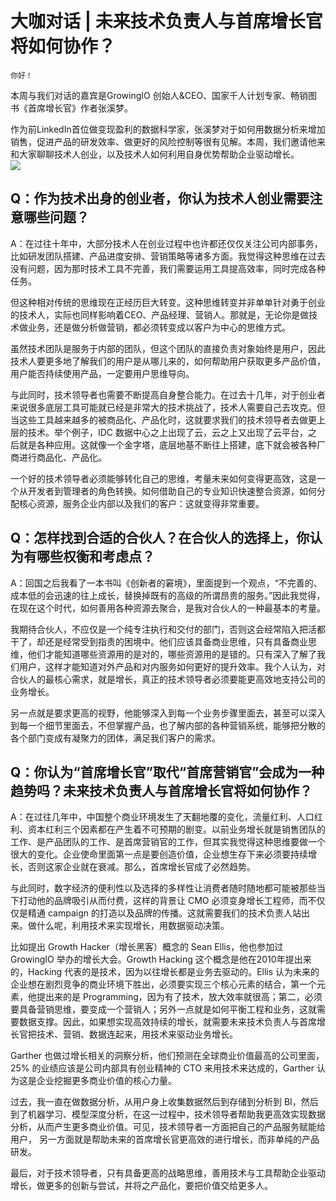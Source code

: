 # 大咖对话 | 未来技术负责人与首席增长官将如何协作？

    你好！

本周与我们对话的嘉宾是GrowingIO 创始人&CEO、国家千人计划专家、畅销图书《首席增长官》作者张溪梦。

作为前LinkedIn首位做变现盈利的数据科学家，张溪梦对于如何用数据分析来增加销售，促进产品的研发效率、做更好的风险控制等很有见解。本周，我们邀请他来和大家聊聊技术人创业，以及技术人如何利用自身优势帮助企业驱动增长。  
![](https://static001.geekbang.org/resource/image/b8/66/b86cefb647fcf3b84012b7aa82c27d66.png)

## Q：作为技术出身的创业者，你认为技术人创业需要注意哪些问题？

A：在过往十年中，大部分技术人在创业过程中也许都还仅仅关注公司内部事务，比如研发团队搭建、产品进度安排、营销策略等诸多方面。我觉得这种思维在过去没有问题，因为那时技术工具不完善，我们需要运用工具提高效率，同时完成各种任务。

但这种相对传统的思维现在正经历巨大转变。这种思维转变并非单单针对勇于创业的技术人，实际也同样影响着CEO、产品经理、营销人。那就是，无论你是做技术做业务，还是做分析做营销，都必须转变成以客户为中心的思维方式。

虽然技术团队是服务于内部的团队，但这个团队的直接负责对象始终是用户，因此技术人要更多地了解我们的用户是从哪儿来的，如何帮助用户获取更多产品价值，用户能否持续使用产品，一定要用户思维导向。

与此同时，技术领导者也需要不断提高自身整合能力。在过去十几年，对于创业者来说很多底层工具可能就已经是非常大的技术挑战了，技术人需要自己去攻克。但当这些工具越来越多的被商品化、产品化时，这就要求我们的技术领导者去做更上层的技术。举个例子，IDC 数据中心之上出现了云，云之上又出现了云平台，之后就是各种应用。这就像一个金字塔，底层地基不断往上搭建，底下就会被各种厂商进行商品化、产品化。

一个好的技术领导者必须能够转化自己的思维，考量未来如何变得更高效，这是一个从开发者到管理者的角色转换。如何借助自己的专业知识快速整合资源，如何分配核心资源，服务企业内部以及我们的客户：这就变得非常重要。

## Q：怎样找到合适的合伙人？在合伙人的选择上，你认为有哪些权衡和考虑点？

A：回国之后我看了一本书叫《创新者的窘境》，里面提到一个观点，“不完善的、成本低的会迅速的往上成长，替换掉既有的高级的所谓昂贵的服务。”因此我觉得，在现在这个时代，如何善用各种资源去聚合，是我对合伙人的一种最基本的考量。

我期待合伙人，不应仅是一个纯专注执行和交付的部门，否则这会经常陷入把活都干了，却还是经常受到指责的困境中。他们应该具备商业思维，只有具备商业思维，他们才能知道哪些资源用的是对的，哪些资源用的是错的。只有深入了解了我们用户，这样才能知道对外产品和对内服务如何更好的提升效率。我个人认为，对合伙人的最核心需求，就是增长，真正的技术领导者必须要能更高效地支持公司的业务增长。

另一点就是要求更高的视野，他能够深入到每一个业务步骤里面去，甚至可以深入到每一个细节里面去，不但掌握产品，也了解内部的各种营销系统，能够把分散的各个部门变成有凝聚力的团体，满足我们客户的需求。

## Q：你认为“首席增长官”取代“首席营销官”会成为一种趋势吗？未来技术负责人与首席增长官将如何协作？

A：在过往几年中，中国整个商业环境发生了天翻地覆的变化，流量红利、人口红利、资本红利三个因素都在产生着不可预期的剧变。以前业务增长就是销售团队的工作、是产品团队的工作、是首席营销官的工作，但其实我觉得这种思维要做一个很大的变化。企业使命里面第一点是要创造价值，企业想生存下来必须要持续增长，否则这家企业就在衰减。那么，首席增长官成了必然趋势。

与此同时，数字经济的便利性以及选择的多样性让消费者随时随地都可能被那些当下打动他的品牌吸引从而付费，这样的背景让 CMO 必须变身增长工程师，而不仅仅是精通 campaign 的打造以及品牌的传播。这就需要我们的技术负责人站出来。做什么呢，利用技术来实现增长，用数据驱动决策。

比如提出 Growth Hacker（增长黑客）概念的 Sean Ellis，他也参加过 GrowingIO 举办的增长大会。Growth Hacking 这个概念是他在2010年提出来的，Hacking 代表的是技术，因为以往增长都是业务去驱动的。Ellis 认为未来的企业想在剧烈竞争的商业环境下胜出，必须要实现三个核心元素的结合，第一个元素，他提出来的是 Programming，因为有了技术，放大效率就很高；第二，必须要具备营销思维，要变成一个营销人；另外一点就是如何平衡工程和业务，这就需要数据支撑。因此，如果想实现高效持续的增长，就需要未来技术负责人与首席增长官把技术、营销、数据连起来，用技术来驱动业务增长。

Garther 也做过增长相关的洞察分析，他们预测在全球商业价值最高的公司里面，25% 的业绩应该是公司内部具有创业精神的 CTO 来用技术来达成的，Garther 认为这是企业挖掘更多商业价值的核心力量。

过去，我一直在做数据分析，从用户身上收集数据然后到存储到分析到 BI，然后到了机器学习、模型深度分析，在这一过程中，技术领导者帮助我更高效实现数据分析，从而产生更多商业价值。可见，技术领导者一方面把自己的产品服务赋能给用户， 另一方面就是帮助未来的首席增长官更高效的进行增长，而非单纯的产品研发。

最后，对于技术领导者，只有具备更高的战略思维，善用技术与工具帮助企业驱动增长，做更多的创新与尝试，并将之产品化，要把价值交给更多人。
    